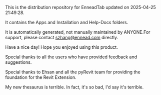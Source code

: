 This is the distribution repository for EnneadTab updated on 2025-04-25 21:49:28.

It contains the Apps and Installation and Help-Docs folders.

It is automatically generated, not manually maintained by ANYONE.For support, please contact szhang@ennead.com directly.

Have a nice day! Hope you enjoyed using this product.

Special thanks to all the users who have provided feedback and suggestions.

Special thanks to Ehsan and all the pyRevit team for providing the foundation for the Revit Extension.






My new thesaurus is terrible. In fact, it's so bad, I'd say it's terrible.
